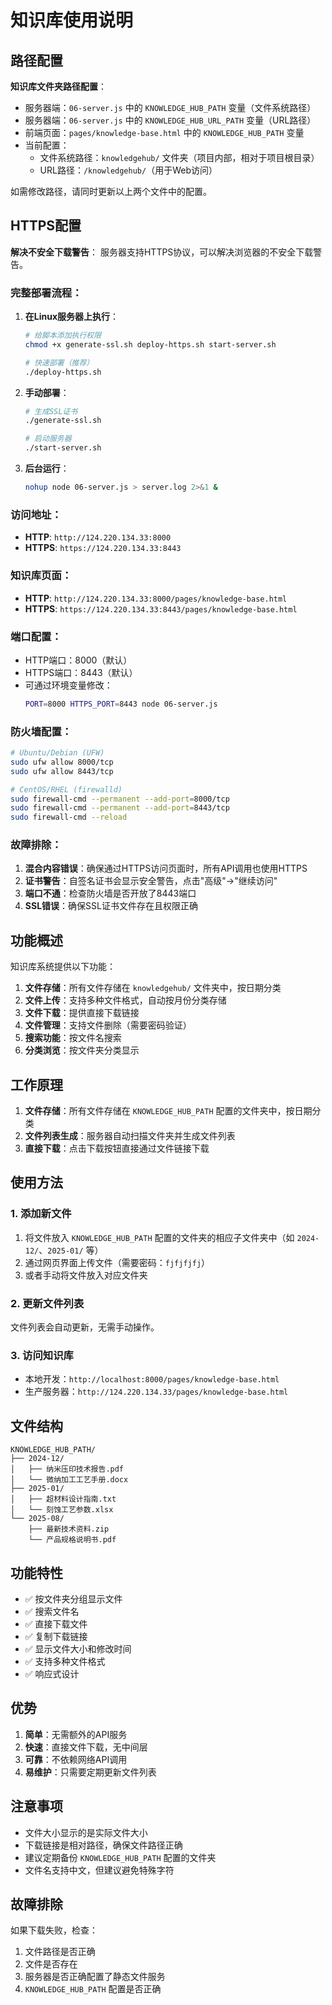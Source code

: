 # 知识库使用说明

## 路径配置

**知识库文件夹路径配置**：
- 服务器端：`06-server.js` 中的 `KNOWLEDGE_HUB_PATH` 变量（文件系统路径）
- 服务器端：`06-server.js` 中的 `KNOWLEDGE_HUB_URL_PATH` 变量（URL路径）
- 前端页面：`pages/knowledge-base.html` 中的 `KNOWLEDGE_HUB_PATH` 变量
- 当前配置：
  - 文件系统路径：`knowledgehub/` 文件夹（项目内部，相对于项目根目录）
  - URL路径：`/knowledgehub/`（用于Web访问）

如需修改路径，请同时更新以上两个文件中的配置。

## HTTPS配置

**解决不安全下载警告**：
服务器支持HTTPS协议，可以解决浏览器的不安全下载警告。

### 完整部署流程：

1. **在Linux服务器上执行**：
   ```bash
   # 给脚本添加执行权限
   chmod +x generate-ssl.sh deploy-https.sh start-server.sh
   
   # 快速部署（推荐）
   ./deploy-https.sh
   ```

2. **手动部署**：
   ```bash
   # 生成SSL证书
   ./generate-ssl.sh
   
   # 启动服务器
   ./start-server.sh
   ```

3. **后台运行**：
   ```bash
   nohup node 06-server.js > server.log 2>&1 &
   ```

### 访问地址：
- **HTTP**: `http://124.220.134.33:8000`
- **HTTPS**: `https://124.220.134.33:8443`

### 知识库页面：
- **HTTP**: `http://124.220.134.33:8000/pages/knowledge-base.html`
- **HTTPS**: `https://124.220.134.33:8443/pages/knowledge-base.html`

### 端口配置：
- HTTP端口：8000（默认）
- HTTPS端口：8443（默认）
- 可通过环境变量修改：
  ```bash
  PORT=8000 HTTPS_PORT=8443 node 06-server.js
  ```

### 防火墙配置：
```bash
# Ubuntu/Debian (UFW)
sudo ufw allow 8000/tcp
sudo ufw allow 8443/tcp

# CentOS/RHEL (firewalld)
sudo firewall-cmd --permanent --add-port=8000/tcp
sudo firewall-cmd --permanent --add-port=8443/tcp
sudo firewall-cmd --reload
```

### 故障排除：
1. **混合内容错误**：确保通过HTTPS访问页面时，所有API调用也使用HTTPS
2. **证书警告**：自签名证书会显示安全警告，点击"高级"→"继续访问"
3. **端口不通**：检查防火墙是否开放了8443端口
4. **SSL错误**：确保SSL证书文件存在且权限正确

## 功能概述

知识库系统提供以下功能：

1. **文件存储**：所有文件存储在 `knowledgehub/` 文件夹中，按日期分类
2. **文件上传**：支持多种文件格式，自动按月份分类存储
3. **文件下载**：提供直接下载链接
4. **文件管理**：支持文件删除（需要密码验证）
5. **搜索功能**：按文件名搜索
6. **分类浏览**：按文件夹分类显示

## 工作原理
1. **文件存储**：所有文件存储在 `KNOWLEDGE_HUB_PATH` 配置的文件夹中，按日期分类
2. **文件列表生成**：服务器自动扫描文件夹并生成文件列表
3. **直接下载**：点击下载按钮直接通过文件链接下载

## 使用方法

### 1. 添加新文件
1. 将文件放入 `KNOWLEDGE_HUB_PATH` 配置的文件夹的相应子文件夹中（如 `2024-12/`、`2025-01/` 等）
2. 通过网页界面上传文件（需要密码：`fjfjfjfj`）
3. 或者手动将文件放入对应文件夹

### 2. 更新文件列表
文件列表会自动更新，无需手动操作。

### 3. 访问知识库
- 本地开发：`http://localhost:8000/pages/knowledge-base.html`
- 生产服务器：`http://124.220.134.33/pages/knowledge-base.html`

## 文件结构
```
KNOWLEDGE_HUB_PATH/
├── 2024-12/
│   ├── 纳米压印技术报告.pdf
│   └── 微纳加工工艺手册.docx
├── 2025-01/
│   ├── 超材料设计指南.txt
│   └── 刻蚀工艺参数.xlsx
└── 2025-08/
    ├── 最新技术资料.zip
    └── 产品规格说明书.pdf
```

## 功能特性
- ✅ 按文件夹分组显示文件
- ✅ 搜索文件名
- ✅ 直接下载文件
- ✅ 复制下载链接
- ✅ 显示文件大小和修改时间
- ✅ 支持多种文件格式
- ✅ 响应式设计

## 优势
1. **简单**：无需额外的API服务
2. **快速**：直接文件下载，无中间层
3. **可靠**：不依赖网络API调用
4. **易维护**：只需要定期更新文件列表

## 注意事项
- 文件大小显示的是实际文件大小
- 下载链接是相对路径，确保文件路径正确
- 建议定期备份 `KNOWLEDGE_HUB_PATH` 配置的文件夹
- 文件名支持中文，但建议避免特殊字符

## 故障排除
如果下载失败，检查：
1. 文件路径是否正确
2. 文件是否存在
3. 服务器是否正确配置了静态文件服务
4. `KNOWLEDGE_HUB_PATH` 配置是否正确 